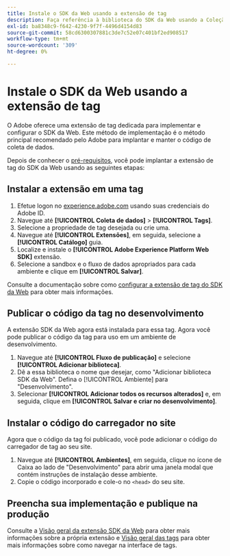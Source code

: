 ```yaml
---
title: Instale o SDK da Web usando a extensão de tag
description: Faça referência à biblioteca do SDK da Web usando a Coleção de dados da Adobe Experience Cloud.
exl-id: ba8348c9-f642-4230-9f7f-4496d4154d83
source-git-commit: 58cd6300307881c3de7c52e07c401bf2ed908517
workflow-type: tm+mt
source-wordcount: '309'
ht-degree: 0%

---
```


# Instale o SDK da Web usando a extensão de tag

O Adobe oferece uma extensão de tag dedicada para implementar e configurar o SDK da Web. Este método de implementação é o método principal recomendado pelo Adobe para implantar e manter o código de coleta de dados.

Depois de conhecer o [pré-requisitos](overview.md), você pode implantar a extensão de tag do SDK da Web usando as seguintes etapas:

## Instalar a extensão em uma tag

1. Efetue logon no [experience.adobe.com](https://experience.adobe.com) usando suas credenciais do Adobe ID.
1. Navegue até **[!UICONTROL Coleta de dados]** > **[!UICONTROL Tags]**.
1. Selecione a propriedade de tag desejada ou crie uma.
1. Navegue até **[!UICONTROL Extensões]**, em seguida, selecione a **[!UICONTROL Catálogo]** guia.
1. Localize e instale o **[!UICONTROL Adobe Experience Platform Web SDK]** extensão.
1. Selecione a sandbox e o fluxo de dados apropriados para cada ambiente e clique em **[!UICONTROL Salvar]**.

Consulte a documentação sobre como [configurar a extensão de tag do SDK da Web](../../tags/extensions/client/web-sdk/web-sdk-extension-configuration.md) para obter mais informações.

## Publicar o código da tag no desenvolvimento

A extensão SDK da Web agora está instalada para essa tag. Agora você pode publicar o código da tag para uso em um ambiente de desenvolvimento.

1. Navegue até **[!UICONTROL Fluxo de publicação]** e selecione **[!UICONTROL Adicionar biblioteca]**.
1. Dê a essa biblioteca o nome que desejar, como &quot;Adicionar biblioteca SDK da Web&quot;. Defina o [!UICONTROL Ambiente] para &quot;Desenvolvimento&quot;.
1. Selecionar **[!UICONTROL Adicionar todos os recursos alterados]** e, em seguida, clique em **[!UICONTROL Salvar e criar no desenvolvimento]**.

## Instalar o código do carregador no site

Agora que o código da tag foi publicado, você pode adicionar o código do carregador de tag ao seu site.

1. Navegue até **[!UICONTROL Ambientes]**, em seguida, clique no ícone de Caixa ao lado de &quot;Desenvolvimento&quot; para abrir uma janela modal que contém instruções de instalação desse ambiente.
1. Copie o código incorporado e cole-o no `<head>` do seu site.

## Preencha sua implementação e publique na produção

Consulte a [Visão geral da extensão SDK da Web](../../tags/extensions/client/web-sdk/overview.md) para obter mais informações sobre a própria extensão e [Visão geral das tags](../../tags/home.md) para obter mais informações sobre como navegar na interface de tags.
